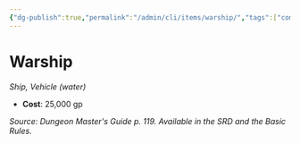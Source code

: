```yaml
---
{"dg-publish":true,"permalink":"/admin/cli/items/warship/","tags":["compendium/src/5e/dmg","item/vehicle/ship"],"updated":"2025-01-11T15:32:21.504+00:00"}
---
```


# Warship
*Ship, Vehicle (water)*  

- **Cost**: 25,000 gp

*Source: Dungeon Master's Guide p. 119. Available in the SRD and the Basic Rules.*